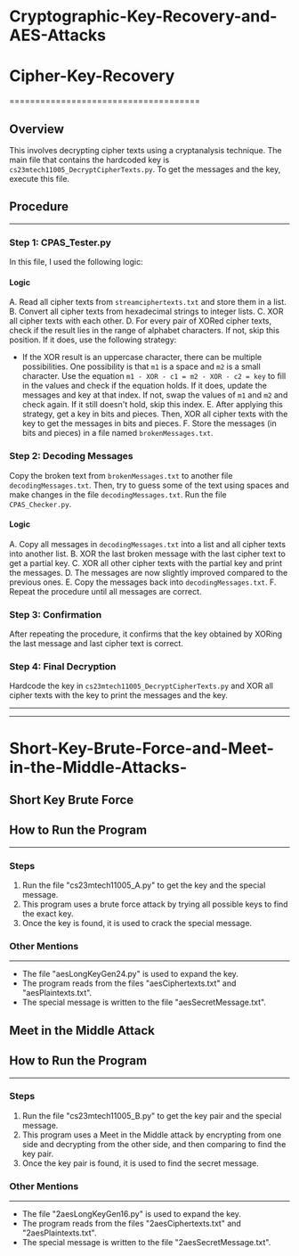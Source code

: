 # Cryptographic-Key-Recovery-and-AES-Attacks

# Cipher-Key-Recovery
=====================================

## Overview

This involves decrypting cipher texts using a cryptanalysis technique. The main file that contains the hardcoded key is `cs23mtech11005_DecryptCipherTexts.py`. To get the messages and the key, execute this file.

## Procedure
-------------

### Step 1: CPAS_Tester.py

In this file, I used the following logic:

#### Logic

A. Read all cipher texts from `streamciphertexts.txt` and store them in a list.
B. Convert all cipher texts from hexadecimal strings to integer lists.
C. XOR all cipher texts with each other.
D. For every pair of XORed cipher texts, check if the result lies in the range of alphabet characters. If not, skip this position. If it does, use the following strategy:
   * If the XOR result is an uppercase character, there can be multiple possibilities. One possibility is that `m1` is a space and `m2` is a small character. Use the equation `m1 - XOR - c1 = m2 - XOR - c2 = key` to fill in the values and check if the equation holds. If it does, update the messages and key at that index. If not, swap the values of `m1` and `m2` and check again. If it still doesn't hold, skip this index.
E. After applying this strategy, get a key in bits and pieces. Then, XOR all cipher texts with the key to get the messages in bits and pieces.
F. Store the messages (in bits and pieces) in a file named `brokenMessages.txt`.

### Step 2: Decoding Messages

Copy the broken text from `brokenMessages.txt` to another file `decodingMessages.txt`. Then, try to guess some of the text using spaces and make changes in the file `decodingMessages.txt`. Run the file `CPAS_Checker.py`.

#### Logic

A. Copy all messages in `decodingMessages.txt` into a list and all cipher texts into another list.
B. XOR the last broken message with the last cipher text to get a partial key.
C. XOR all other cipher texts with the partial key and print the messages.
D. The messages are now slightly improved compared to the previous ones.
E. Copy the messages back into `decodingMessages.txt`.
F. Repeat the procedure until all messages are correct.

### Step 3: Confirmation

After repeating the procedure, it confirms that the key obtained by XORing the last message and last cipher text is correct.

### Step 4: Final Decryption

Hardcode the key in `cs23mtech11005_DecryptCipherTexts.py` and XOR all cipher texts with the key to print the messages and the key.

---------------------------------------------------------------------------------------------------------------------------------
---------------------------------------------------------------------------------------------------------------------------------

# Short-Key-Brute-Force-and-Meet-in-the-Middle-Attacks-

## Short Key Brute Force

## How to Run the Program
-------------------------

### Steps

1. Run the file "cs23mtech11005_A.py" to get the key and the special message.
2. This program uses a brute force attack by trying all possible keys to find the exact key.
3. Once the key is found, it is used to crack the special message.

### Other Mentions
-----------------

* The file "aesLongKeyGen24.py" is used to expand the key.
* The program reads from the files "aesCiphertexts.txt" and "aesPlaintexts.txt".
* The special message is written to the file "aesSecretMessage.txt".

## Meet in the Middle Attack

## How to Run the Program
-------------------------

### Steps

1. Run the file "cs23mtech11005_B.py" to get the key pair and the special message.
2. This program uses a Meet in the Middle attack by encrypting from one side and decrypting from the other side, and then comparing to find the key pair.
3. Once the key pair is found, it is used to find the secret message.

### Other Mentions
-----------------

* The file "2aesLongKeyGen16.py" is used to expand the key.
* The program reads from the files "2aesCiphertexts.txt" and "2aesPlaintexts.txt".
* The special message is written to the file "2aesSecretMessage.txt".

